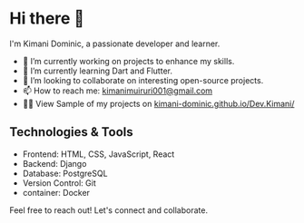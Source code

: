 # Hi there 👋

I'm Kimani Dominic, a passionate developer and learner.

- 🔭 I’m currently working on projects to enhance my skills.
- 🌱 I’m currently learning Dart and Flutter.
- 👯 I’m looking to collaborate on interesting open-source projects.
- 📫 How to reach me: [kimanimuiruri001@gmail.com](mailto:kimanimuiruri001@gmail.com)
- 👨‍💻 View Sample of my projects on [kimani-dominic.github.io/Dev.Kimani/](https://kimani-dominic.github.io/Dev.Kimani/)
## Technologies & Tools
<!-- You can list the technologies you are familiar with -->

- Frontend: HTML, CSS, JavaScript, React
- Backend: Django
- Database: PostgreSQL
- Version Control: Git
- container: Docker

Feel free to reach out! Let's connect and collaborate.
